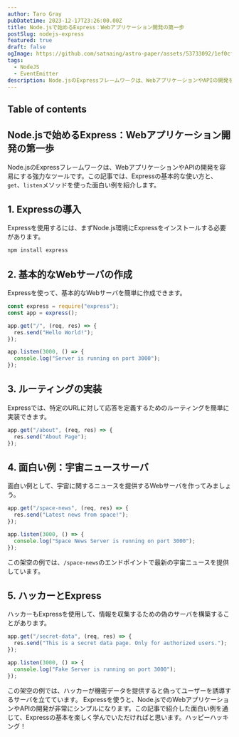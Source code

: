 ```yaml
---
author: Taro Gray
pubDatetime: 2023-12-17T23:26:00.00Z
title: Node.jsで始めるExpress：Webアプリケーション開発の第一歩
postSlug: nodejs-express
featured: true
draft: false
ogImage: https://github.com/satnaing/astro-paper/assets/53733092/1ef0cf03-8137-4d67-ac81-84a032119e3a
tags:
  - NodeJS
  - EventEmitter
description: Node.jsのExpressフレームワークは、WebアプリケーションやAPIの開発を容易にする強力なツールです。この記事では、Expressの基本的な使い方と、`get`、`listen`メソッドを使った面白い例を紹介します。
---
```


## Table of contents

## Node.jsで始めるExpress：Webアプリケーション開発の第一歩

Node.jsのExpressフレームワークは、WebアプリケーションやAPIの開発を容易にする強力なツールです。この記事では、Expressの基本的な使い方と、`get`、`listen`メソッドを使った面白い例を紹介します。

## 1. Expressの導入

Expressを使用するには、まずNode.js環境にExpressをインストールする必要があります。

```bash
npm install express
```

## 2. 基本的なWebサーバの作成

Expressを使って、基本的なWebサーバを簡単に作成できます。

```javascript
const express = require("express");
const app = express();

app.get("/", (req, res) => {
  res.send("Hello World!");
});

app.listen(3000, () => {
  console.log("Server is running on port 3000");
});
```

## 3. ルーティングの実装

Expressでは、特定のURLに対して応答を定義するためのルーティングを簡単に実装できます。

```javascript
app.get("/about", (req, res) => {
  res.send("About Page");
});
```

## 4. 面白い例：宇宙ニュースサーバ

面白い例として、宇宙に関するニュースを提供するWebサーバを作ってみましょう。

```javascript
app.get("/space-news", (req, res) => {
  res.send("Latest news from space!");
});

app.listen(3000, () => {
  console.log("Space News Server is running on port 3000");
});
```

この架空の例では、`/space-news`のエンドポイントで最新の宇宙ニュースを提供しています。

## 5. ハッカーとExpress

ハッカーもExpressを使用して、情報を収集するための偽のサーバを構築することがあります。

```javascript
app.get("/secret-data", (req, res) => {
  res.send("This is a secret data page. Only for authorized users.");
});

app.listen(3000, () => {
  console.log("Fake Server is running on port 3000");
});
```

この架空の例では、ハッカーが機密データを提供すると偽ってユーザーを誘導するサーバを立てています。
Expressを使うと、Node.jsでのWebアプリケーションやAPIの開発が非常にシンプルになります。この記事で紹介した面白い例を通じて、Expressの基本を楽しく学んでいただければと思います。ハッピーハッキング！
